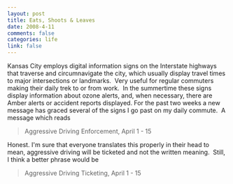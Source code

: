 ```yaml
--- 
layout: post
title: Eats, Shoots & Leaves
date: 2008-4-11
comments: false
categories: life
link: false
---
```

Kansas City employs digital information signs on the Interstate highways that traverse and circumnavigate the city, which usually display travel times to major intersections or landmarks.  Very useful for regular commuters making their daily trek to or from work.  In the summertime these signs display information about ozone alerts, and, when necessary, there are Amber alerts or accident reports displayed.  For the past two weeks a new message has graced several of the signs I go past on my daily commute.  A message which reads
<blockquote>Aggressive Driving Enforcement, April 1 - 15</blockquote>
Honest.  I'm sure that everyone translates this properly in their head to mean, aggressive driving will be ticketed and not the written meaning.  Still, I think a better phrase would be
<blockquote>Aggressive Driving Ticketing, April 1 - 15</blockquote>
 
